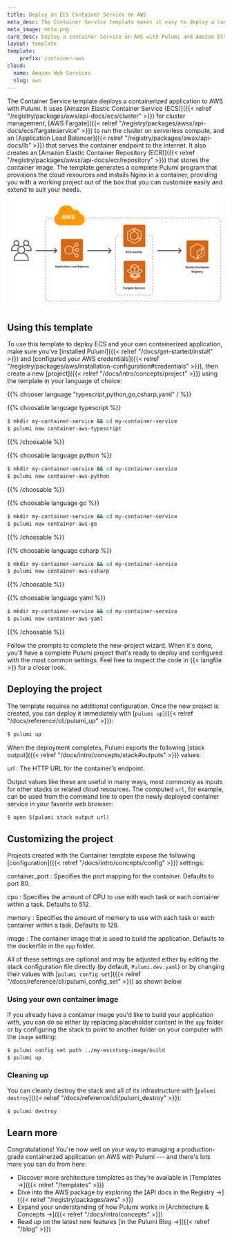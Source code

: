 ```yaml
---
title: Deploy an ECS Container Service on AWS
meta_desc: The Container Service template makes it easy to deploy a containerized application on AWS with Pulumi and Amazon ECS.
meta_image: meta.png
card_desc: Deploy a container service on AWS with Pulumi and Amazon ECS.
layout: template
template:
    prefix: container-aws
cloud:
  name: Amazon Web Services
  slug: aws
---
```


The Container Service template deploys a containerized application to AWS with Pulumi. It uses [Amazon Elastic Container Service (ECS)]({{< relref "/registry/packages/aws/api-docs/ecs/cluster" >}}) for cluster management, [AWS Fargate]({{< relref "/registry/packages/awsx/api-docs/ecs/fargateservice" >}}) to run the cluster on serverless compute, and an [Application Load Balancer]({{< relref "/registry/packages/awsx/api-docs/lb" >}}) that serves the container endpoint to the internet. It also creates an [Amazon Elastic Container Repository (ECR)]({{< relref "/registry/packages/awsx/api-docs/ecr/repository" >}}) that stores the container image. The template generates a complete Pulumi program that provisions the cloud resources and installs Nginx in a container, providing you with a working project out of the box that you can customize easily and extend to suit your needs.

![An architecture diagram of the Pulumi AWS Container Service template](./architecture.png)

## Using this template

To use this template to deploy ECS and your own containerized application, make sure you've [installed Pulumi]({{< relref "/docs/get-started/install" >}}) and [configured your AWS credentials]({{< relref "/registry/packages/aws/installation-configuration#credentials" >}}), then create a new [project]({{< relref "/docs/intro/concepts/project" >}}) using the template in your language of choice:

{{% chooser language "typescript,python,go,csharp,yaml" / %}}

{{% choosable language typescript %}}

```bash
$ mkdir my-container-service && cd my-container-service
$ pulumi new container-aws-typescript
```

{{% /choosable %}}

{{% choosable language python %}}

```bash
$ mkdir my-container-service && cd my-container-service
$ pulumi new container-aws-python
```

{{% /choosable %}}

{{% choosable language go %}}

```bash
$ mkdir my-container-service && cd my-container-service
$ pulumi new container-aws-go
```

{{% /choosable %}}

{{% choosable language csharp %}}

```bash
$ mkdir my-container-service && cd my-container-service
$ pulumi new container-aws-csharp
```

{{% /choosable %}}

{{% choosable language yaml %}}

```bash
$ mkdir my-container-service && cd my-container-service
$ pulumi new container-aws-yaml
```

{{% /choosable %}}

Follow the prompts to complete the new-project wizard. When it's done, you'll have a complete Pulumi project that's ready to deploy and configured with the most common settings. Feel free to inspect the code in {{< langfile >}} for a closer look.

## Deploying the project

The template requires no additional configuration. Once the new project is created, you can deploy it immediately with [`pulumi up`]({{< relref "/docs/reference/cli/pulumi_up" >}}):

```bash
$ pulumi up
```

When the deployment completes, Pulumi exports the following [stack output]({{< relref "/docs/intro/concepts/stack#outputs" >}}) values:

url
: The HTTP URL for the container's endpoint.

Output values like these are useful in many ways, most commonly as inputs for other stacks or related cloud resources. The computed `url`, for example, can be used from the command line to open the newly deployed container service in your favorite web browser:

```bash
$ open $(pulumi stack output url)
```

## Customizing the project

Projects created with the Container template expose the following [configuration]({{< relref "/docs/intro/concepts/config" >}}) settings:

container_port
: Specifies the port mapping for the container. Defaults to port 80.

cpu
: Specifies the amount of CPU to use with each task or each container within a task. Defaults to 512.

memory
: Specifies the amount of memory to use with each task or each container within a task. Defaults to 128.

image
: The container image that is used to build the application. Defaults to the dockerfile in the `app` folder.

All of these settings are optional and may be adjusted either by editing the stack configuration file directly (by default, `Pulumi.dev.yaml`) or by changing their values with [`pulumi config set`]({{< relref "/docs/reference/cli/pulumi_config_set" >}}) as shown below.

### Using your own container image

If you already have a container image you'd like to build your application with, you can do so either by replacing placeholder content in the `app` folder or by configuring the stack to point to another folder on your computer with the `image` setting:

```bash
$ pulumi config set path ../my-existing-image/build
$ pulumi up
```

### Cleaning up

You can cleanly destroy the stack and all of its infrastructure with [`pulumi destroy`]({{< relref "/docs/reference/cli/pulumi_destroy" >}}):

```bash
$ pulumi destroy
```

## Learn more

Congratulations! You're now well on your way to managing a production-grade containerzed application on AWS with Pulumi --- and there's lots more you can do from here:

* Discover more architecture templates as they're available in [Templates &rarr;]({{< relref "/templates" >}})
* Dive into the AWS package by exploring the [API docs in the Registry &rarr;]({{< relref "/registry/packages/aws" >}})
* Expand your understanding of how Pulumi works in [Architecture &amp; Concepts &rarr;]({{< relref "/docs/intro/concepts" >}})
* Read up on the latest new features [in the Pulumi Blog &rarr;]({{< relref "/blog" >}})
